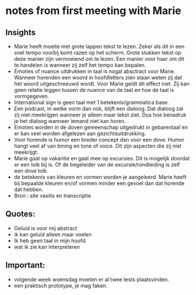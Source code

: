 # notes from first meeting with Marie

## Insights
- Marie heeft moeite met grote lappen tekst te lezen. Zeker als dit in een snel tempo voorbij komt razen op het scherm. Grote stukken tekst op deze manier zijn vermoeiend om te lezen. Een manier voor haar om dit te handelen is wanneer zij zelf het tempo kan bepalen.
- Emoties of nuance uitdrukken in taal is nogal absctract voor Marie. Wanneer horenden een woord in hoofdletters zien staan weten zij dat het woord uitgeschreeuwd wordt.
Voor Marie geldt dit effect niet. Zij kan geen relatie leggen tussen de nuance van de taal en hoe de taal is vormgegeven.
- International sign is geen taal met 1 betekenis/grammatica base.
- Een podcast, in welke vorm dan ook, blijft een dialoog. Dat dialoog zal zij niet meekrijgen wanneer je alleen maar tekst ziet. Dus hoe benadruk je het dialoog wanneer iemand niet kan horen.
- Emoties worden in de doven gemeenschap uitgedrukt in gebarentaal en er kan veel worden afgelezen aan gezichtsuitdrukking.
- Voor horende is humor een breder concept dan voor een dove. Humor hangt veel af van timing en tone of voice. Dit zijn aspecten die zij niet meekrijgt.
- Marie gaat op vakantie en gaat mee op excursies. Dit is mogelijk doordat er een tolk bij is. Of de begeleider van de excursie/rondleiding is zelf een dove tolk.
- de betekenis van kleuren en vormen worden je aangeleerd. Marie heeft bij bepaalde kleuren en/of vormen minder een gevoel dan dat horende dat hebben.
- Bron : site vasilis en transcriptie

## Quotes:
- Geluid is voor mij abstract
- ik kan geluid alleen maar voelen
- Ik heb geen taal in mijn hoofd
- wat ik zie kan interpreteren

## Important:
- volgende week woensdag moeten er al twee tests plaatsvinden.
- een praktisch prototype, je mag faken.